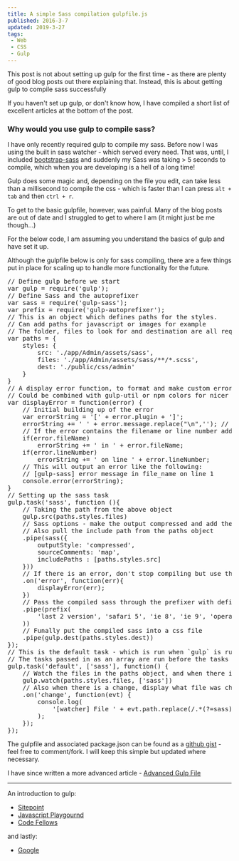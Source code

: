 ```yaml
---
title: A simple Sass compilation gulpfile.js
published: 2016-3-7
updated: 2019-3-27
tags:
 - Web
 - CSS
 - Gulp
---
```


<p>This post is not about setting up gulp for the first time - as there are plenty of good blog posts out there explaining that. Instead, this is about getting gulp to compile sass successfully<br></p>
<p>If you haven't set up gulp, or don't know how, I have compiled a short list of excellent articles at the bottom of the post.</p>
<h3>Why would you use gulp to compile sass?</h3>
<p>I have only recently required gulp to compile my sass. Before now I was using the built in sass watcher - which served every need. That was, until, I included <a href="https://github.com/twbs/bootstrap-sass">bootstrap-sass</a> and suddenly my Sass was taking &gt; 5 seconds to compile, which when you are developing is a hell of a long time!</p>
<p>Gulp does some magic and, depending on the file you edit, can take less than a millisecond to compile the css - which is faster than I can press <code>alt + tab</code> and then <code>ctrl + r</code>.</p>
<p>To get to the basic gulpfile, however, was painful. Many of the blog posts are out of date and I struggled to get to where I am (it might just be me though...)</p>
<p>For the below code, I am assuming you understand the basics of gulp and have set it up.</p>
<p>Although the gulpfile below is only for sass compiling, there are a few things put in place for scaling up to handle more functionality for the future.</p>
<pre class="language-javascript">// Define gulp before we start
var gulp = require('gulp');
// Define Sass and the autoprefixer
var sass = require('gulp-sass');
var prefix = require('gulp-autoprefixer');
// This is an object which defines paths for the styles.
// Can add paths for javascript or images for example
// The folder, files to look for and destination are all required for sass
var paths = {
    styles: {
        src: './app/Admin/assets/sass',
        files: './app/Admin/assets/sass/**/*.scss',
        dest: './public/css/admin'
    }
}
// A display error function, to format and make custom errors more uniform
// Could be combined with gulp-util or npm colors for nicer output
var displayError = function(error) {
    // Initial building up of the error
    var errorString = '[' + error.plugin + ']';
    errorString += ' ' + error.message.replace("\n",''); // Removes new line at the end
    // If the error contains the filename or line number add it to the string
    if(error.fileName)
        errorString += ' in ' + error.fileName;
    if(error.lineNumber)
        errorString += ' on line ' + error.lineNumber;
    // This will output an error like the following:
    // [gulp-sass] error message in file_name on line 1
    console.error(errorString);
}
// Setting up the sass task
gulp.task('sass', function (){
    // Taking the path from the above object
    gulp.src(paths.styles.files)
    // Sass options - make the output compressed and add the source map
    // Also pull the include path from the paths object
    .pipe(sass({
        outputStyle: 'compressed',
        sourceComments: 'map',
        includePaths : [paths.styles.src]
    }))
    // If there is an error, don't stop compiling but use the custom displayError function
    .on('error', function(err){
        displayError(err);
    })
    // Pass the compiled sass through the prefixer with defined 
    .pipe(prefix(
        'last 2 version', 'safari 5', 'ie 8', 'ie 9', 'opera 12.1', 'ios 6', 'android 4'
    ))
    // Funally put the compiled sass into a css file
    .pipe(gulp.dest(paths.styles.dest))
});
// This is the default task - which is run when `gulp` is run
// The tasks passed in as an array are run before the tasks within the function
gulp.task('default', ['sass'], function() { 
    // Watch the files in the paths object, and when there is a change, fun the functions in the array
    gulp.watch(paths.styles.files, ['sass'])
    // Also when there is a change, display what file was changed, only showing the path after the 'sass folder'
    .on('change', function(evt) {
        console.log(
            '[watcher] File ' + evt.path.replace(/.*(?=sass)/,'') + ' was ' + evt.type + ', compiling...'
        );
    });
});</pre>
<p>The gulpfile and associated package.json can be found as a <a href="https://gist.github.com/mikestreety/9525414">github gist</a> - feel free to comment/fork. I will keep this simple but updated where necessary.</p>
<div class="info">I have since written a more advanced article - <a href="https://www.mikestreety.co.uk/blog/advanced-gulp-file">Advanced Gulp File</a></div>
<hr>
<p>An introduction to gulp:</p>
<ul>
<li><a href="http://www.sitepoint.com/introduction-gulp-js/">Sitepoint</a></li>
<li><a href="http://javascriptplayground.com/blog/2014/02/an-intro-to-gulp/">Javascript Playgournd</a></li>
<li><a href="http://www.codefellows.org/blogs/quick-intro-to-gulp-js">Code Fellows</a></li>
</ul>
<p>and lastly:</p>
<ul>
<li><a href="https://www.google.co.uk/search?q=an+introduction+to+gulp">Google</a></li>
</ul>